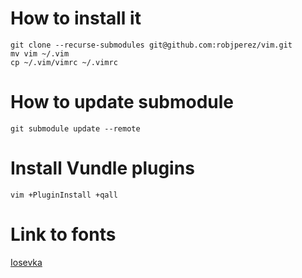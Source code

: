# How to install it

```
git clone --recurse-submodules git@github.com:robjperez/vim.git
mv vim ~/.vim
cp ~/.vim/vimrc ~/.vimrc
```

# How to update submodule
```
git submodule update --remote
```

# Install Vundle plugins
```
vim +PluginInstall +qall
```

# Link to fonts
[Iosevka](https://github.com/be5invis/Iosevka/releases)
